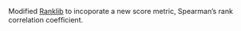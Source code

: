Modified [Ranklib](https://sourceforge.net/p/lemur/wiki/RankLib/) to incoporate a new score metric, Spearman’s rank correlation coefﬁcient.
